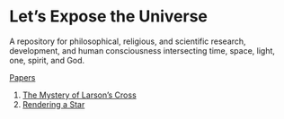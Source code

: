 # Let’s Expose the Universe

A repository for philosophical, religious, and scientific research, development, and human consciousness intersecting time, space, light, one, spirit, and God.

[Papers](papers)

1. [The Mystery of Larson’s Cross](papers/the_mystery_of_larsons_cross_20231114.pdf)
2. [Rendering a Star](papers/rendering_a_star_20231126.pdf)
